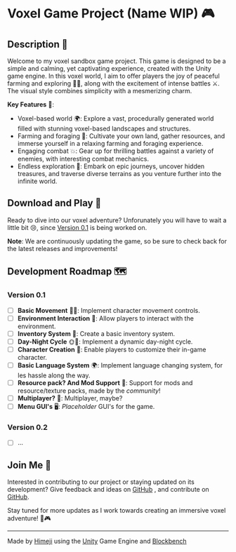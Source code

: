# Voxel Game Project (Name WIP) 🎮

## Description 🌟
 Welcome to <!-- our --> my voxel sandbox game project. This game is designed to be a simple and calming, yet captivating experience, created with the Unity game engine. In this voxel world, <!-- we --> I aim to offer players the joy of peaceful farming and exploring 🌾🍂, along with the excitement of intense battles ⚔️. The visual style combines simplicity with a mesmerizing charm.

**Key Features** 🎉:
- Voxel-based world 🌍: Explore a vast, procedurally generated world filled with stunning voxel-based landscapes and structures.
- Farming and foraging 🚜: Cultivate your own land, gather resources, and immerse yourself in a relaxing farming and foraging experience.
- Engaging combat 💥: Gear up for thrilling battles against a variety of enemies, with interesting combat mechanics.
- Endless exploration 🌄: Embark on epic journeys, uncover hidden treasures, and traverse diverse terrains as you venture further into the infinite world.

## Download and Play 🚀
Ready to dive into our voxel adventure? <!-- You can download and play the latest version of our game right now on [itch.io](https://h1mejidev.itch.io/voxel-game) or here on [GitHub](https://github.com/HimejiDev/Voxel-Game/releases/latest) --> Unforunately you will have to wait a little bit 😢, since [Version 0.1](https://github.com/HimejiDev/Voxel-Game/#version-01) is being worked on. 

**Note**: We are continuously updating the game, so be sure to check back for the latest releases and improvements!

## Development Roadmap 🗺️
### Version 0.1
- [ ] **Basic Movement** 🏃‍♂️: Implement character movement controls.
- [ ] **Environment Interaction** 🌳: Allow players to interact with the environment.
- [ ] **Inventory System** 🎒: Create a basic inventory system.
- [ ] **Day-Night Cycle** 🌞🌚: Implement a dynamic day-night cycle.
- [ ] **Character Creation** 👤: Enable players to customize their in-game character.
- [ ] **Basic Language System** 🌍: Implement language changing system, for les hassle along the way.
- [ ] **Resource pack? And Mod Support** 💪: Support for mods and resource/texture packs, made by the *community*!
- [ ] **Multiplayer?** 🤼: Multiplayer, maybe?
- [ ] **Menu GUI's** 🖥: *Placeholder* GUI's for the game.

### Version 0.2
- [ ] ...

## Join <!-- Us --> Me 🤝
Interested in contributing to our project or staying updated on its development? Give feedback and ideas on [GitHub](https://github.com/HimejiDev/Voxel-Game/issues) <!-- or [Discord](https://discord.gg/your-discord-link) -->, and contribute on [GitHub](https://github.com/HimejiDev/Voxel-Game/pulls).

Stay tuned for more updates as <!-- we --> I work towards creating an immersive voxel adventure! 🌟🎮

---

Made by [Himeji](https://himeji.dev/) using the [Unity](https://unity.com/) Game Engine and [Blockbench](https://blockbench.net/)